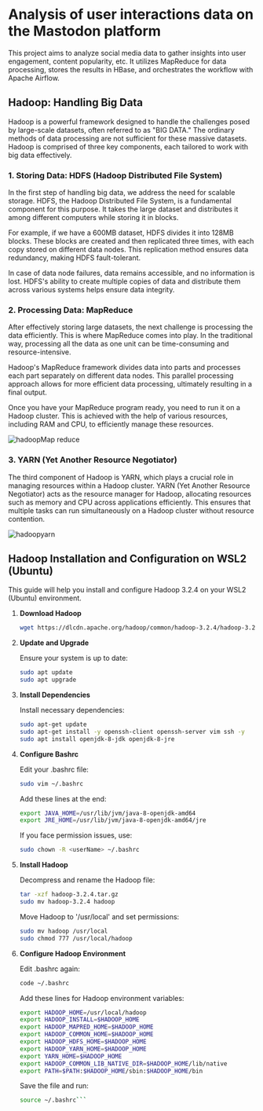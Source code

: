 # Analysis of user interactions data on the Mastodon platform
This project aims to analyze social media data to gather insights into user engagement, content popularity, etc. It utilizes MapReduce for data processing, stores the results in HBase, and orchestrates the workflow with Apache Airflow.

## Hadoop: Handling Big Data

Hadoop is a powerful framework designed to handle the challenges posed by large-scale datasets, often referred to as "BIG DATA." The ordinary methods of data processing are not sufficient for these massive datasets. Hadoop is comprised of three key components, each tailored to work with big data effectively.

### 1. Storing Data: HDFS (Hadoop Distributed File System)

In the first step of handling big data, we address the need for scalable storage. HDFS, the Hadoop Distributed File System, is a fundamental component for this purpose. It takes the large dataset and distributes it among different computers while storing it in blocks.

For example, if we have a 600MB dataset, HDFS divides it into 128MB blocks. These blocks are created and then replicated three times, with each copy stored on different data nodes. This replication method ensures data redundancy, making HDFS fault-tolerant.

In case of data node failures, data remains accessible, and no information is lost. HDFS's ability to create multiple copies of data and distribute them across various systems helps ensure data integrity.

### 2. Processing Data: MapReduce

After effectively storing large datasets, the next challenge is processing the data efficiently. This is where MapReduce comes into play. In the traditional way, processing all the data as one unit can be time-consuming and resource-intensive. 

Hadoop's MapReduce framework divides data into parts and processes each part separately on different data nodes. This parallel processing approach allows for more efficient data processing, ultimately resulting in a final output.

Once you have your MapReduce program ready, you need to run it on a Hadoop cluster. This is achieved with the help of various resources, including RAM and CPU, to efficiently manage these resources.

![hadoopMap reduce](https://github.com/elouardyabderrahim/Analysis-of-user-interactions-data-on-the-Mastodon-platform/assets/101024060/adbc99e9-50d4-4590-a379-f42364c9bf40)

### 3. YARN (Yet Another Resource Negotiator)

The third component of Hadoop is YARN, which plays a crucial role in managing resources within a Hadoop cluster. YARN (Yet Another Resource Negotiator) acts as the resource manager for Hadoop, allocating resources such as memory and CPU across applications efficiently. This ensures that multiple tasks can run simultaneously on a Hadoop cluster without resource contention.

![hadoopyarn](https://github.com/elouardyabderrahim/Analysis-of-user-interactions-data-on-the-Mastodon-platform/assets/101024060/84deaa89-8a66-4701-add7-029a4d38b8d4)

## Hadoop Installation and Configuration on WSL2 (Ubuntu)
This guide will help you install and configure Hadoop 3.2.4 on your WSL2 (Ubuntu) environment.
1. **Download Hadoop**

   ```bash
   wget https://dlcdn.apache.org/hadoop/common/hadoop-3.2.4/hadoop-3.2.4.tar.gz
   ```

2. **Update and Upgrade**

   Ensure your system is up to date:

   ```bash
   sudo apt update
   sudo apt upgrade
   ```

3. **Install Dependencies**

   Install necessary dependencies:

   ```bash
   sudo apt-get update
   sudo apt-get install -y openssh-client openssh-server vim ssh -y
   sudo apt install openjdk-8-jdk openjdk-8-jre
   ```

4. **Configure Bashrc**

   Edit your .bashrc file:

   ```bash
   sudo vim ~/.bashrc
   ```

   Add these lines at the end:

   ```bash
   export JAVA_HOME=/usr/lib/jvm/java-8-openjdk-amd64
   export JRE_HOME=/usr/lib/jvm/java-8-openjdk-amd64/jre
   ```

   If you face permission issues, use:

   ```bash
   sudo chown -R <userName> ~/.bashrc
   ```

5. **Install Hadoop**

   Decompress and rename the Hadoop file:

   ```bash
   tar -xzf hadoop-3.2.4.tar.gz
   sudo mv hadoop-3.2.4 hadoop
   ```

   Move Hadoop to '/usr/local' and set permissions:

   ```bash
   sudo mv hadoop /usr/local
   sudo chmod 777 /usr/local/hadoop
   ```

6. **Configure Hadoop Environment**

   Edit .bashrc again:

   ```bash
   code ~/.bashrc
   ```

   Add these lines for Hadoop environment variables:

   ```bash
   export HADOOP_HOME=/usr/local/hadoop
   export HADOOP_INSTALL=$HADOOP_HOME
   export HADOOP_MAPRED_HOME=$HADOOP_HOME
   export HADOOP_COMMON_HOME=$HADOOP_HOME
   export HADOOP_HDFS_HOME=$HADOOP_HOME
   export HADOOP_YARN_HOME=$HADOOP_HOME
   export YARN_HOME=$HADOOP_HOME
   export HADOOP_COMMON_LIB_NATIVE_DIR=$HADOOP_HOME/lib/native
   export PATH=$PATH:$HADOOP_HOME/sbin:$HADOOP_HOME/bin
   ```

   Save the file and run:

   ```bash
   source ~/.bashrc```

